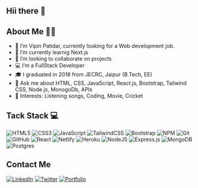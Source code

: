 ## Hii there 👋

## About Me 🤵‍♂️

- 🔭 I’m Vipin Patidar, currently looking for a Web development job.
- 🌱 I’m currently learnig Next.js
- 👯 I’m looking to collaborate on projects
- 💻 I’m a FullStack Developer 
- 🎓 I graduated in 2018 from JECRC, Jaipur (B.Tech, EE)
- 💬 Ask me about HTML, CSS, JavaScript, React.js, Bootstrap, Tailwind CSS, Node.js, MonogoDb, APIs
- 💞️ Interests: Listening songs, Coding, Movie, Cricket

## Tack Stack 💻

![HTML5](https://img.shields.io/badge/html5-%23E34F26.svg?style=for-the-badge&logo=html5&logoColor=white) ![CSS3](https://img.shields.io/badge/css3-%231572B6.svg?style=for-the-badge&logo=css3&logoColor=white) ![JavaScript](https://img.shields.io/badge/javascript-%23323330.svg?style=for-the-badge&logo=javascript&logoColor=%23F7DF1E) ![TailwindCSS](https://img.shields.io/badge/tailwindcss-%2338B2AC.svg?style=for-the-badge&logo=tailwind-css&logoColor=white) ![Bootstrap](https://img.shields.io/badge/bootstrap-%23563D7C.svg?style=for-the-badge&logo=bootstrap&logoColor=white) ![NPM](https://img.shields.io/badge/NPM-%23000000.svg?style=for-the-badge&logo=npm&logoColor=white) ![Git](https://img.shields.io/badge/git-%23F05033.svg?style=for-the-badge&logo=git&logoColor=white) ![GitHub](https://img.shields.io/badge/github-%23121011.svg?style=for-the-badge&logo=github&logoColor=white) ![React](https://img.shields.io/badge/react-%2320232a.svg?style=for-the-badge&logo=react&logoColor=%2361DAFB) ![Netlify](https://img.shields.io/badge/netlify-%23000000.svg?style=for-the-badge&logo=netlify&logoColor=#00C7B7) ![Heroku](https://img.shields.io/badge/heroku-%23430098.svg?style=for-the-badge&logo=heroku&logoColor=white) ![NodeJS](https://img.shields.io/badge/node.js-6DA55F?style=for-the-badge&logo=node.js&logoColor=white) ![Express.js](https://img.shields.io/badge/express.js-%23404d59.svg?style=for-the-badge&logo=express&logoColor=%2361DAFB) ![MongoDB](https://img.shields.io/badge/MongoDB-%234ea94b.svg?style=for-the-badge&logo=mongodb&logoColor=white) ![Postgres](https://img.shields.io/badge/postgres-%23316192.svg?style=for-the-badge&logo=postgresql&logoColor=white) 

## Contact Me 

[![LinkedIn](https://img.shields.io/badge/linkedin-%230077B5.svg?style=for-the-badge&logo=linkedin&logoColor=white)](https://www.linkedin.com/in/vipin-patidar/) [![Twitter](https://img.shields.io/badge/Twitter-%231DA1F2.svg?style=for-the-badge&logo=Twitter&logoColor=white)](https://twitter.com/VipinPatidar_) [![Portfolio](https://img.shields.io/badge/Portfolio-1DA1F2?style=for-the-badge&logo=website&logoColor=white)](https://vipinpatidar.netlify.app)

